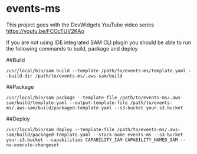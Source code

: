 # events-ms
This project goes with the DevWidgets YouTube video series https://youtu.be/FCOcTUV2KAo

If you are not using IDE integrated SAM CLI plugin you should be able to run the following commands to build, package 
and deploy

##Build
```
/usr/local/bin/sam build --template /path/to/events-ms/template.yaml --build-dir /path/to/events-ms/.aws-sam/build
```

##Package 
```
/usr/local/bin/sam package --template-file /path/to/events-ms/.aws-sam/build/template.yaml --output-template-file /path/to/events-ms/.aws-sam/build/packaged-template.yaml --s3-bucket your.s3.bucket
```

##Deploy
```
/usr/local/bin/sam deploy --template-file /path/to/events-ms/.aws-sam/build/packaged-template.yaml --stack-name events-ms --s3-bucket your.s3.bucket --capabilities CAPABILITY_IAM CAPABILITY_NAMED_IAM --no-execute-changeset
```
